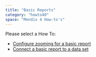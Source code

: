 ```yaml
---
title: "Basic Reports"
category: "howto40"
space: "Mendix 4 How-to's"
---
```

Please select a How To:

*   [Configure zooming for a basic report](Configure+zooming+for+a+basic+report)
*   [Connect a basic report to a data set](Connect+a+basic+report+to+a+data+set)